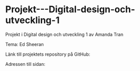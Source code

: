 # Projekt---Digital-design-och-utveckling-1

Projekt i Digital design och utveckling 1 av Amanda Tran

Tema: Ed Sheeran

Länk till projektets repository på GitHub:

Adressen till sidan: 